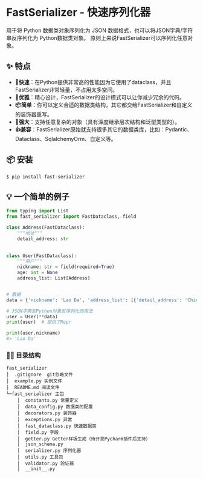 # FastSerializer - 快速序列化器

用于将 Python 数据类对象序列化为 JSON 数据格式，也可以将JSON字典/字符串反序列化为 Python数据类对象。
原则上来说FastSerializer可以序列化任意对象。

## ✨ 特点

* **🚀快速**：在Python提供非常高的性能因为它使用了dataclass，并且FastSerializer非常轻量，不占用太多空间。
* **💎优雅**：精心设计，FastSerializer的设计模式可以让你减少冗余的代码。
* **📦简单**：你可以定义合适的数据类结构，其它都交给FastSerializer和自定义的装饰器重写。
* **💪强大**：支持任意复杂的对象（具有深度继承层次结构和泛型类型的）。
* **👍兼容**：FastSerializer原始就支持很多其它的数据类库，比如：Pydantic、Dataclass、SqlalchemyOrm、自定义等。


## 📦 安装
```shell
$ pip install fast-serializer
```

## 💡 一个简单的例子

```python
from typing import List
from fast_serializer import FastDataclass, field

class Address(FastDataclass):
    """地址"""
    detail_address: str
    
    
class User(FastDataclass):
    """用户"""
    nickname: str = field(required=True)
    age: int = None
    address_list: List[Address]


# 数据
data = {'nickname': 'Lao Da', 'address_list': [{'detail_address': 'China'}]}

# JSON字典到Python对象反序列化的用法
user = User(**data)
print(user)  # 提供了Repr

print(user.nickname)
#> 'Lao Da'
```


### 👩‍💻 目录结构

```shell
fast_serializer
│  .gitignore  git忽略文件
│  example.py 实例文件
│  README.md 阅读文件
└─fast_serializer 主包
    │  constants.py 常量定义
    │  data_config.py 数据类的配置
    │  decorators.py 装饰器
    │  exceptions.py 异常
    │  fast_dataclass.py 快速数据类
    │  field.py 字段
    │  getter.py Getter样板生成（待开发Pycharm插件后支持）
    │  json_schema.py 
    │  serializer.py 序列化器
    │  utils.py 工具包
    │  validator.py 验证器
    │  __init__.py
```